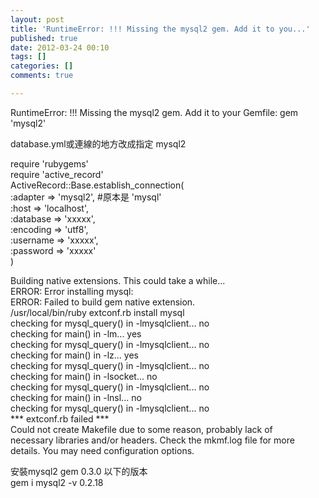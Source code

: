 ```yaml
---
layout: post
title: 'RuntimeError: !!! Missing the mysql2 gem. Add it to you...'
published: true
date: 2012-03-24 00:10
tags: []
categories: []
comments: true

---
```



RuntimeError: !!! Missing the mysql2 gem. Add it to your Gemfile: gem 'mysql2'  
  
database.yml或連線的地方改成指定 mysql2  
  
  
require 'rubygems'  
require 'active_record'  
ActiveRecord::Base.establish_connection(  
:adapter => 'mysql2', #原本是 'mysql'  
:host => 'localhost',  
:database => 'xxxxx',  
:encoding => 'utf8',  
:username => 'xxxxx',  
:password => 'xxxxx'  
)  
  
  
  
Building native extensions. This could take a while...  
ERROR: Error installing mysql:  
ERROR: Failed to build gem native extension.  
/usr/local/bin/ruby extconf.rb install mysql  
checking for mysql_query() in -lmysqlclient... no  
checking for main() in -lm... yes  
checking for mysql_query() in -lmysqlclient... no  
checking for main() in -lz... yes  
checking for mysql_query() in -lmysqlclient... no  
checking for main() in -lsocket... no  
checking for mysql_query() in -lmysqlclient... no  
checking for main() in -lnsl... no  
checking for mysql_query() in -lmysqlclient... no  
*** extconf.rb failed ***  
Could not create Makefile due to some reason, probably lack of  
necessary libraries and/or headers. Check the mkmf.log file for more  
details. You may need configuration options.  
  
安裝mysql2 gem 0.3.0 以下的版本  
gem i mysql2 -v 0.2.18



